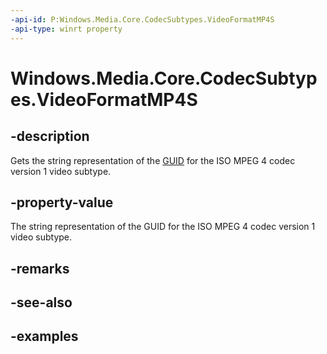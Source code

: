 ```yaml
---
-api-id: P:Windows.Media.Core.CodecSubtypes.VideoFormatMP4S
-api-type: winrt property
---
```


<!-- Property syntax.
public string VideoFormatMP4S { get; }
-->

# Windows.Media.Core.CodecSubtypes.VideoFormatMP4S

## -description
Gets the string representation of the [GUID](/windows/win32/api/guiddef/ns-guiddef-guid) for the ISO MPEG 4 codec version 1 video subtype.

## -property-value
The string representation of the GUID for the ISO MPEG 4 codec version 1 video subtype.

## -remarks

## -see-also

## -examples

